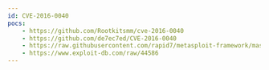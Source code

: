 ```yaml
---
id: CVE-2016-0040
pocs:
    - https://github.com/Rootkitsmm/cve-2016-0040
    - https://github.com/de7ec7ed/CVE-2016-0040
    - https://raw.githubusercontent.com/rapid7/metasploit-framework/master/modules/exploits/windows/local/ms16_014_wmi_recv_notif.rb
    - https://www.exploit-db.com/raw/44586
---
```

